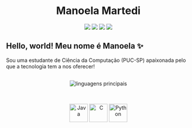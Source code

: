 <h1 align="center"> Manoela Martedi </h1>

<p align="center">
	<a href="https://www.linkedin.com/in/manoela-martedi/"><img src="https://img.shields.io/badge/-LinkedIn-blue?style=flat-square&logo=linkedin"></img></a>
	<a href="https://wa.me/5511994216956"><img src="https://img.shields.io/badge/-whatsapp-25d366&labelColor=white?style=flat-square&logo=Whatsapp&logoColor=white"></img></a>
  <a href="https://instagram.com/m.martedi" target="_blank"><img src="https://img.shields.io/badge/-Instagram-%23E4405F?style=flat-square&logo=instagram&logoColor=white" target="_blank"></a>
	<a href="mailto:manoelamartedi@hotmail.com"><img src="https://img.shields.io/badge/-email me-rgb(255, 117, 182)?style=flat-square&logo=gmail&logoColor=white"></img></a>
</p>

<h2>Hello, world! Meu nome é Manoela ✨</h2>

<p>
  Sou uma estudante de Ciência da Computação (PUC-SP) apaixonada pelo que a tecnologia tem a nos oferecer!
</p>

<!--![Manoela's GitHub stats](https://github-readme-stats.vercel.app/api?username=manozita&hide=contribs,prs)-->
<p align="center" style="padding: 16px"> 
	<img src="https://github-readme-stats.vercel.app/api/top-langs/?username=manozita&layout=compact&theme=bear" alt="linguagens principais">
</p>

<div align="center" style="display: inline_block"><br>
  <img aligh="center" alt="Java" height="50" width="50" src="https://cdn.jsdelivr.net/gh/devicons/devicon@latest/icons/java/java-plain-wordmark.svg" />
  <img aligh="center" alt="C" height="50" width="50" src="https://cdn.jsdelivr.net/gh/devicons/devicon@latest/icons/c/c-plain.svg" />
  <img aligh="center" alt="Python" height="50" width="50"  src="https://cdn.jsdelivr.net/gh/devicons/devicon@latest/icons/python/python-plain.svg" />
</div>
